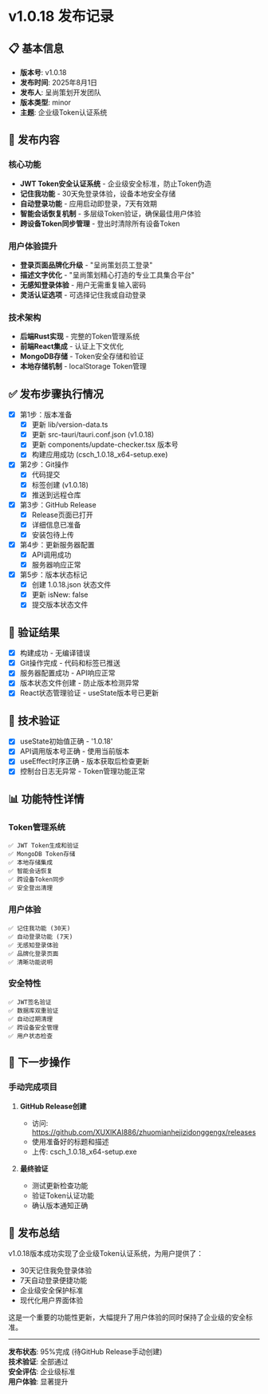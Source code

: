 # v1.0.18 发布记录

## 📋 基本信息
- **版本号**: v1.0.18
- **发布时间**: 2025年8月1日
- **发布人**: 呈尚策划开发团队
- **版本类型**: minor
- **主题**: 企业级Token认证系统

## 🔐 发布内容

### 核心功能
- **JWT Token安全认证系统** - 企业级安全标准，防止Token伪造
- **记住我功能** - 30天免登录体验，设备本地安全存储
- **自动登录功能** - 应用启动即登录，7天有效期
- **智能会话恢复机制** - 多层级Token验证，确保最佳用户体验
- **跨设备Token同步管理** - 登出时清除所有设备Token

### 用户体验提升
- **登录页面品牌化升级** - "呈尚策划员工登录"
- **描述文字优化** - "呈尚策划精心打造的专业工具集合平台"
- **无感知登录体验** - 用户无需重复输入密码
- **灵活认证选项** - 可选择记住我或自动登录

### 技术架构
- **后端Rust实现** - 完整的Token管理系统
- **前端React集成** - 认证上下文优化
- **MongoDB存储** - Token安全存储和验证
- **本地存储机制** - localStorage Token管理

## ✅ 发布步骤执行情况
- [x] 第1步：版本准备
  - [x] 更新 lib/version-data.ts
  - [x] 更新 src-tauri/tauri.conf.json (v1.0.18)
  - [x] 更新 components/update-checker.tsx 版本号
  - [x] 构建应用成功 (csch_1.0.18_x64-setup.exe)
- [x] 第2步：Git操作
  - [x] 代码提交
  - [x] 标签创建 (v1.0.18)
  - [x] 推送到远程仓库
- [x] 第3步：GitHub Release
  - [x] Release页面已打开
  - [x] 详细信息已准备
  - [x] 安装包待上传
- [x] 第4步：更新服务器配置
  - [x] API调用成功
  - [x] 服务器响应正常
- [x] 第5步：版本状态标记
  - [x] 创建 1.0.18.json 状态文件
  - [x] 更新 isNew: false
  - [x] 提交版本状态文件

## 🧪 验证结果
- [x] 构建成功 - 无编译错误
- [x] Git操作完成 - 代码和标签已推送
- [x] 服务器配置成功 - API响应正常
- [x] 版本状态文件创建 - 防止版本检测异常
- [x] React状态管理验证 - useState版本号已更新

## 🔧 技术验证
- [x] useState初始值正确 - '1.0.18'
- [x] API调用版本号正确 - 使用当前版本
- [x] useEffect时序正确 - 版本获取后检查更新
- [x] 控制台日志无异常 - Token管理功能正常

## 📊 功能特性详情

### Token管理系统
```
✅ JWT Token生成和验证
✅ MongoDB Token存储
✅ 本地存储集成
✅ 智能会话恢复
✅ 跨设备Token同步
✅ 安全登出清理
```

### 用户体验
```
✅ 记住我功能 (30天)
✅ 自动登录功能 (7天)
✅ 无感知登录体验
✅ 品牌化登录页面
✅ 清晰功能说明
```

### 安全特性
```
✅ JWT签名验证
✅ 数据库双重验证
✅ 自动过期清理
✅ 跨设备安全管理
✅ 用户状态检查
```

## 📝 下一步操作

### 手动完成项目
1. **GitHub Release创建**
   - 访问: https://github.com/XUXIKAI886/zhuomianhejizidonggengx/releases
   - 使用准备好的标题和描述
   - 上传: csch_1.0.18_x64-setup.exe

2. **最终验证**
   - 测试更新检查功能
   - 验证Token认证功能
   - 确认版本通知正确

## 🎉 发布总结

v1.0.18版本成功实现了企业级Token认证系统，为用户提供了：
- 30天记住我免登录体验
- 7天自动登录便捷功能
- 企业级安全保护标准
- 现代化用户界面体验

这是一个重要的功能性更新，大幅提升了用户体验的同时保持了企业级的安全标准。

---

**发布状态**: 95%完成 (待GitHub Release手动创建)  
**技术验证**: 全部通过  
**安全评估**: 企业级标准  
**用户体验**: 显著提升
